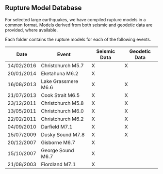 ## Rupture Model Database

For selected large earthquakes, we have compiled rupture models in a common format. Models derived from both seismic and geodetic data are provided, where available.

Each folder contains the rupture models for each of the following events.

| Date       | Event               | Seismic Data | Geodetic Data |
| ---------- | ------------------- | ------------ | ------------- |
| 14/02/2016 | Christchurch M5.7   | X            | X             |
| 20/01/2014 | Eketahuna M6.2      | X            |               |
| 16/08/2013 | Lake Grassmere M6.6 | X            | X             |
| 21/07/2013 | Cook Strait M6.5    | X            | X             |
| 23/12/2011 | Christchurch M5.8   | X            | X             |
| 13/05/2011 | Christchurch M6.0   | X            | X             |
| 22/02/2011 | Christchurch M6.2   | X            | X             |
| 04/09/2010 | Darfield M7.1       | X            | X             |
| 15/07/2009 | Dusky Sound M7.8    | X            | X             |
| 20/12/2007 | Gisborne M6.7       | X            |               |
| 15/10/2007 | George Sound M6.7   | X            |               |
| 21/08/2003 | Fiordland M7.1      | X            |               |